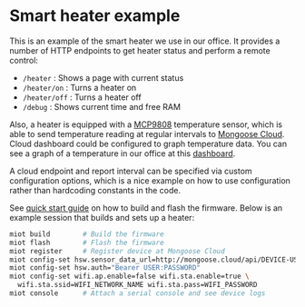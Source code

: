 # Smart heater example

This is an example of the smart heater we use in our office. It provides
a number of HTTP endpoints to get heater status and perform a remote control:

- `/heater` : Shows a page with current status
- `/heater/on` : Turns a heater on
- `/heater/off` : Turns a heater off
- `/debug` : Shows current time and free RAM

Also, a heater is equipped with a
[MCP9808](http://www.microchip.com/wwwproducts/en/en556182) temperature sensor,
which is able to send temperature reading at regular intervals to
[Mongoose Cloud](http://mongoose.cloud). Cloud dashboard could be configured
to graph temperature data. You can see a graph of a temperature in our office
at this [dashboard](http://mongoose.cloud/login?user=test&pass=test).

A cloud endpoint and report interval can be specified via custom
configuration options, which is a nice example on how to use configuration
rather than hardcoding constants in the code.

See [quick start guide](https://mongoose-iot.com/docs/#/quickstart/overview.md/)
on how to build and flash the firmware. Below is an example session that
builds and sets up a heater:

```bash
miot build        # Build the firmware
miot flash        # Flash the firmware
miot register     # Register device at Mongoose Cloud
miot config-set hsw.sensor_data_url=http://mongoose.cloud/api/DEVICE-USER/data/add
miot config-set hsw.auth="Bearer USER:PASSWORD"
miot config-set wifi.ap.enable=false wifi.sta.enable=true \
  wifi.sta.ssid=WIFI_NETWORK_NAME wifi.sta.pass=WIFI_PASSWORD
miot console      # Attach a serial console and see device logs
```
